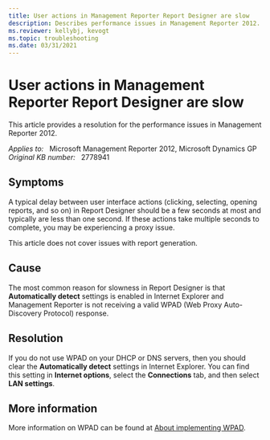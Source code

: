 ```yaml
---
title: User actions in Management Reporter Report Designer are slow
description: Describes performance issues in Management Reporter 2012. Provides a resolution.
ms.reviewer: kellybj, kevogt
ms.topic: troubleshooting
ms.date: 03/31/2021
---
```

# User actions in Management Reporter Report Designer are slow

This article provides a resolution for the performance issues in Management Reporter 2012.

_Applies to:_ &nbsp; Microsoft Management Reporter 2012, Microsoft Dynamics GP  
_Original KB number:_ &nbsp; 2778941

## Symptoms

A typical delay between user interface actions (clicking, selecting, opening reports, and so on) in Report Designer should be a few seconds at most and typically are less than one second. If these actions take multiple seconds to complete, you may be experiencing a proxy issue.

This article does not cover issues with report generation.

## Cause

The most common reason for slowness in Report Designer is that **Automatically detect** settings is enabled in Internet Explorer and Management Reporter is not receiving a valid WPAD (Web Proxy Auto-Discovery Protocol) response.

## Resolution

If you do not use WPAD on your DHCP or DNS servers, then you should clear the **Automatically detect** settings in Internet Explorer. You can find this setting in **Internet options**, select the **Connections** tab, and then select **LAN settings**.

## More information

More information on WPAD can be found at [About implementing WPAD](/previous-versions/tn-archive/cc995261(v=technet.10)).
